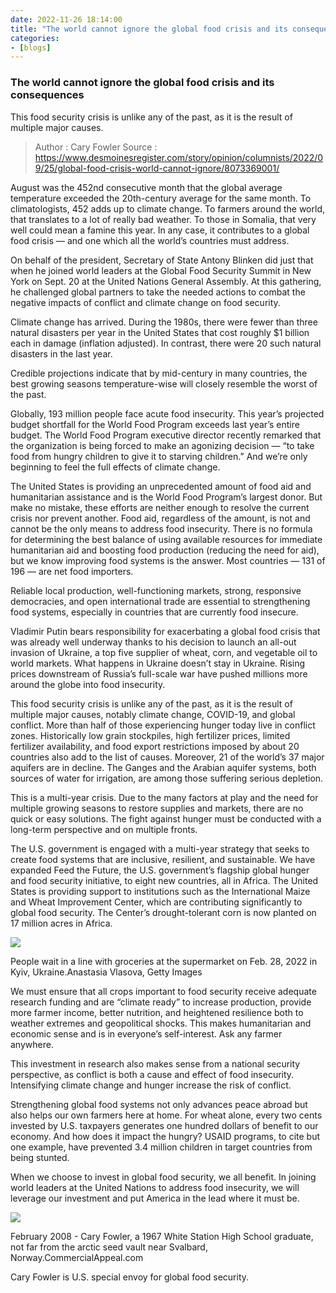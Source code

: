 ```yaml
---
date: 2022-11-26 18:14:00
title: "The world cannot ignore the global food crisis and its consequences"
categories:
- [blogs]
---
```


### The world cannot ignore the global food crisis and its consequences ###

This food security crisis is unlike any of the past, as it is the result of multiple major causes.

> Author : Cary Fowler
> Source : https://www.desmoinesregister.com/story/opinion/columnists/2022/09/25/global-food-crisis-world-cannot-ignore/8073369001/

August was the 452nd consecutive month that the global average temperature exceeded the 20th-century average for the same month. To climatologists, 452 adds up to climate change. To farmers around the world, that translates to a lot of really bad weather. To those in Somalia, that very well could mean a famine this year. In any case, it contributes to a global food crisis — and one which all the world’s countries must address.

On behalf of the president, Secretary of State Antony Blinken did just that when he joined world leaders at the Global Food Security Summit in New York on Sept. 20 at the United Nations General Assembly. At this gathering, he challenged global partners to take the needed actions to combat the negative impacts of conflict and climate change on food security.

Climate change has arrived. During the 1980s, there were fewer than three natural disasters per year in the United States that cost roughly $1 billion each in damage (inflation adjusted). In contrast, there were 20 such natural disasters in the last year.

Credible projections indicate that by mid-century in many countries, the best growing seasons temperature-wise will closely resemble the worst of the past.

Globally, 193 million people face acute food insecurity. This year’s projected budget shortfall for the World Food Program exceeds last year’s entire budget. The World Food Program executive director recently remarked that the organization is being forced to make an agonizing decision — “to take food from hungry children to give it to starving children.” And we’re only beginning to feel the full effects of climate change.

The United States is providing an unprecedented amount of food aid and humanitarian assistance and is the World Food Program’s largest donor. But make no mistake, these efforts are neither enough to resolve the current crisis nor prevent another. Food aid, regardless of the amount, is not and cannot be the only means to address food insecurity. There is no formula for determining the best balance of using available resources for immediate humanitarian aid and boosting food production (reducing the need for aid), but we know improving food systems is the answer. Most countries — 131 of 196 — are net food importers.

Reliable local production, well-functioning markets, strong, responsive democracies, and open international trade are essential to strengthening food systems, especially in countries that are currently food insecure.

Vladimir Putin bears responsibility for exacerbating a global food crisis that was already well underway thanks to his decision to launch an all-out invasion of Ukraine, a top five supplier of wheat, corn, and vegetable oil to world markets. What happens in Ukraine doesn’t stay in Ukraine. Rising prices downstream of Russia’s full-scale war have pushed millions more around the globe into food insecurity.

This food security crisis is unlike any of the past, as it is the result of multiple major causes, notably climate change, COVID-19, and global conflict. More than half of those experiencing hunger today live in conflict zones. Historically low grain stockpiles, high fertilizer prices, limited fertilizer availability, and food export restrictions imposed by about 20 countries also add to the list of causes. Moreover, 21 of the world’s 37 major aquifers are in decline. The Ganges and the Arabian aquifer systems, both sources of water for irrigation, are among those suffering serious depletion.

This is a multi-year crisis. Due to the many factors at play and the need for multiple growing seasons to restore supplies and markets, there are no quick or easy solutions. The fight against hunger must be conducted with a long-term perspective and on multiple fronts.

The U.S. government is engaged with a multi-year strategy that seeks to create food systems that are inclusive, resilient, and sustainable. We have expanded Feed the Future, the U.S. government’s flagship global hunger and food security initiative, to eight new countries, all in Africa. The United States is providing support to institutions such as the International Maize and Wheat Improvement Center, which are contributing significantly to global food security. The Center’s drought-tolerant corn is now planted on 17 million acres in Africa.

![](https://wp-img.daozhao.com.cn/thefoodsecurity/article/d14fb34b-badb-4f41-85bb-0d403d72f2c8-GTY_1238828893.webp)
<p class="_image_caption">People wait in a line with groceries at the supermarket on Feb. 28, 2022 in Kyiv, Ukraine.<span class="extra">Anastasia Vlasova, Getty Images</span></p>

We must ensure that all crops important to food security receive adequate research funding and are “climate ready” to increase production, provide more farmer income, better nutrition, and heightened resilience both to weather extremes and geopolitical shocks. This makes humanitarian and economic sense and is in everyone’s self-interest. Ask any farmer anywhere.

This investment in research also makes sense from a national security perspective, as conflict is both a cause and effect of food insecurity. Intensifying climate change and hunger increase the risk of conflict.

Strengthening global food systems not only advances peace abroad but also helps our own farmers here at home. For wheat alone, every two cents invested by U.S. taxpayers generates one hundred dollars of benefit to our economy. And how does it impact the hungry? USAID programs, to cite but one example, have prevented 3.4 million children in target countries from being stunted.

When we choose to invest in global food security, we all benefit. In joining world leaders at the United Nations to address food insecurity, we will leverage our investment and put America in the lead where it must be.

![](https://wp-img.daozhao.com.cn/thefoodsecurity/article/77a54f58-5e24-40bb-9b09-42f4693d3a20-Cary_Fowler2007_2236237.webp)
<p class="_image_caption">February 2008 - Cary Fowler, a 1967 White Station High School graduate, not far from the arctic seed vault near Svalbard, Norway.<span class="extra">CommercialAppeal.com</span></p>

Cary Fowler is U.S. special envoy for global food security.
